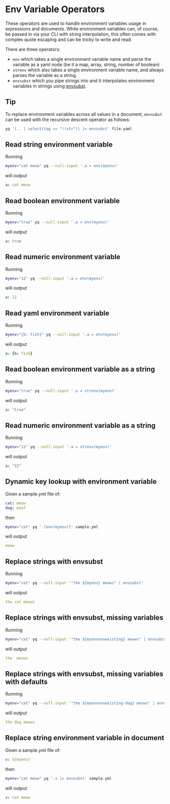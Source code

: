 # Env Variable Operators

These operators are used to handle environment variables usage in expressions and documents. While environment variables can, of course, be passed in via your CLI with string interpolation, this often comes with complex quote escaping and can be tricky to write and read. 

There are three operators:
-  `env` which takes a single environment variable name and parse the variable as a yaml node (be it a map, array, string, number of boolean) 
- `strenv` which also takes a single environment variable name, and always parses the variable as a string.
- `envsubst` which you pipe strings into and it interpolates environment variables in strings using [envsubst](https://github.com/a8m/envsubst). 


## Tip
To replace environment variables across all values in a document, `envsubst` can be used with the recursive descent operator
as follows:

```bash
yq '(.. | select(tag == "!!str")) |= envsubst' file.yaml
```


## Read string environment variable
Running
```bash
myenv="cat meow" yq --null-input '.a = env(myenv)'
```
will output
```yaml
a: cat meow
```

## Read boolean environment variable
Running
```bash
myenv="true" yq --null-input '.a = env(myenv)'
```
will output
```yaml
a: true
```

## Read numeric environment variable
Running
```bash
myenv="12" yq --null-input '.a = env(myenv)'
```
will output
```yaml
a: 12
```

## Read yaml environment variable
Running
```bash
myenv="{b: fish}" yq --null-input '.a = env(myenv)'
```
will output
```yaml
a: {b: fish}
```

## Read boolean environment variable as a string
Running
```bash
myenv="true" yq --null-input '.a = strenv(myenv)'
```
will output
```yaml
a: "true"
```

## Read numeric environment variable as a string
Running
```bash
myenv="12" yq --null-input '.a = strenv(myenv)'
```
will output
```yaml
a: "12"
```

## Dynamic key lookup with environment variable
Given a sample.yml file of:
```yaml
cat: meow
dog: woof
```
then
```bash
myenv="cat" yq '.[env(myenv)]' sample.yml
```
will output
```yaml
meow
```

## Replace strings with envsubst
Running
```bash
myenv="cat" yq --null-input '"the ${myenv} meows" | envsubst'
```
will output
```yaml
the cat meows
```

## Replace strings with envsubst, missing variables
Running
```bash
myenv="cat" yq --null-input '"the ${myenvnonexisting} meows" | envsubst'
```
will output
```yaml
the  meows
```

## Replace strings with envsubst, missing variables with defaults
Running
```bash
myenv="cat" yq --null-input '"the ${myenvnonexisting-dog} meows" | envsubst'
```
will output
```yaml
the dog meows
```

## Replace string environment variable in document
Given a sample.yml file of:
```yaml
v: ${myenv}
```
then
```bash
myenv="cat meow" yq '.v |= envsubst' sample.yml
```
will output
```yaml
v: cat meow
```

